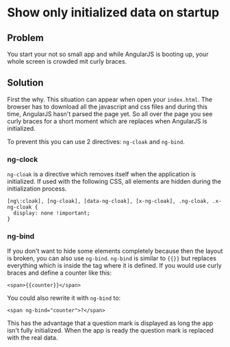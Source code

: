 # Show only initialized data on startup

## Problem

You start your not so small app and while AngularJS is booting up, your whole screen is crowded mit curly braces.

## Solution

First the why. This situation can appear when open your `index.html`. The browser has to download all the javascript
and css files and during this time, AngularJS hasn't parsed the page yet. So all over the page you see curly braces
for a short moment which are replaces when AngularJS is initialized.

To prevent this you can use 2 directives: `ng-cloak` and `ng-bind`.

### ng-clock

`ng-cloak` is a directive which removes itself when the application is initialized. If used with the following CSS,
all elements are hidden during the initialization process.

~~~
[ng\:cloak], [ng-cloak], [data-ng-cloak], [x-ng-cloak], .ng-cloak, .x-ng-cloak {
  display: none !important;
}
~~~

### ng-bind

If you don't want to hide some elements completely because then the layout is broken,
you can also use `ng-bind`. `ng-bind` is similar to `{{}}` but replaces everything which is inside the tag where it
is defined. If you would use curly braces and define a counter like this:

~~~
<span>{{counter}}</span>
~~~

You could also rewrite it with `ng-bind` to:

~~~
<span ng-bind="counter">?</span>
~~~

This has the advantage that a question mark is displayed as long the app isn't fully initialized. When the app is
ready the question mark is replaced with the real data.

